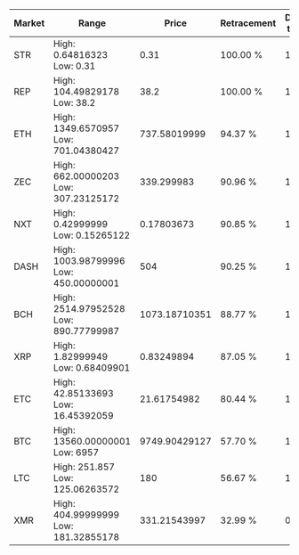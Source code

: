 | Market | Range | Price| Retracement | Doubles to 50% |
| --- | --- | --- | --- | --- |
| STR | High: 0.64816323<br />Low: 0.31 | 0.31 | 100.00 % | 1.55 |
| REP | High: 104.49829178<br />Low: 38.2 | 38.2 | 100.00 % | 1.87 |
| ETH | High: 1349.6570957<br />Low: 701.04380427 | 737.58019999 | 94.37 % | 1.39 |
| ZEC | High: 662.00000203<br />Low: 307.23125172 | 339.299983 | 90.96 % | 1.43 |
| NXT | High: 0.42999999<br />Low: 0.15265122 | 0.17803673 | 90.85 % | 1.64 |
| DASH | High: 1003.98799996<br />Low: 450.00000001 | 504 | 90.25 % | 1.44 |
| BCH | High: 2514.97952528<br />Low: 890.77799987 | 1073.18710351 | 88.77 % | 1.59 |
| XRP | High: 1.82999949<br />Low: 0.68409901 | 0.83249894 | 87.05 % | 1.51 |
| ETC | High: 42.85133693<br />Low: 16.45392059 | 21.61754982 | 80.44 % | 1.37 |
| BTC | High: 13560.00000001<br />Low: 6957 | 9749.90429127 | 57.70 % | 1.05 |
| LTC | High: 251.857<br />Low: 125.06263572 | 180 | 56.67 % | 1.05 |
| XMR | High: 404.99999999<br />Low: 181.32855178 | 331.21543997 | 32.99 % | 0.00 |
